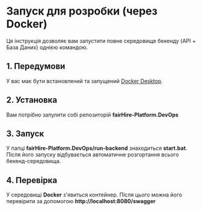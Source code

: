# Запуск для розробки (через Docker)

Ця інструкція дозволяє вам запустити повне середовище бекенду (API + База Даних) однією командою.

## 1. Передумови

У вас має бути встановлений та запущений [Docker Desktop](https://www.docker.com/products/docker-desktop/).

## 2. Установка

Вам потрібно запулити собі репозиторій **fairHire-Platform.DevOps**

## 3. Запуск

У папці **fairHire-Platform.DevOps/run-backend** знаходиться **start.bat**. Після його запуску відбувається автоматичне розгортання всього бекенд-середовища.

## 4. Перевірка

У середовищі **Docker** з'явиться контейнер. Після цього можна його перевірити за допомогою **http://localhost:8080/swagger**
